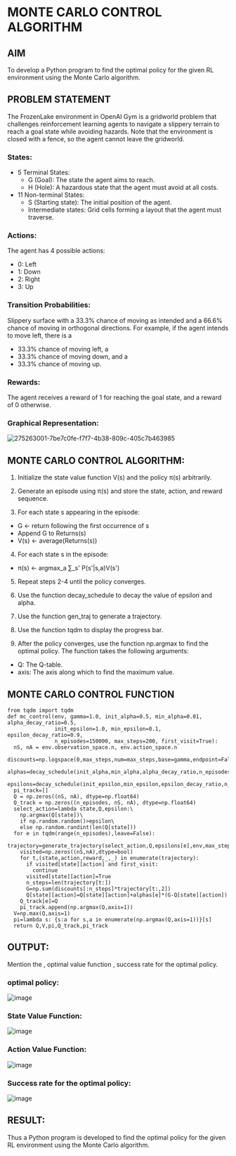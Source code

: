 # MONTE CARLO CONTROL ALGORITHM

## AIM
To develop a Python program to find the optimal policy for the given RL environment using the Monte Carlo algorithm.

## PROBLEM STATEMENT
The FrozenLake environment in OpenAI Gym is a gridworld problem that challenges reinforcement learning agents to navigate a slippery terrain to reach a goal state while avoiding hazards. Note that the environment is closed with a fence, so the agent cannot leave the gridworld.
### States:

* 5 Terminal States:
  * G (Goal): The state the agent aims to reach.
  * H (Hole): A hazardous state that the agent must avoid at all costs.
* 11 Non-terminal States:
  * S (Starting state): The initial position of the agent.
  * Intermediate states: Grid cells forming a layout that the agent must traverse.

### Actions:
The agent has 4 possible actions:

* 0: Left
* 1: Down
* 2: Right
* 3: Up

### Transition Probabilities:
Slippery surface with a 33.3% chance of moving as intended and a 66.6% chance of moving in orthogonal directions. For example, if the agent intends to move left, there is a

* 33.3% chance of moving left, a
* 33.3% chance of moving down, and a
* 33.3% chance of moving up.

### Rewards:
The agent receives a reward of 1 for reaching the goal state, and a reward of 0 otherwise.

### Graphical Representation:
![275263001-7be7c0fe-f7f7-4b38-809c-405c7b463985](https://github.com/Aashima02/monte-carlo-control/assets/93427086/a60f5e62-fc31-431d-85cc-a41ca168010c)


## MONTE CARLO CONTROL ALGORITHM:
1. Initialize the state value function V(s) and the policy π(s) arbitrarily.

2. Generate an episode using π(s) and store the state, action, and reward sequence.

3. For each state s appearing in the episode:
  * G ← return following the first occurrence of s
  * Append G to Returns(s)
  * V(s) ← average(Returns(s))

4. For each state s in the episode:
  * π(s) ← argmax_a ∑_s' P(s'|s,a)V(s')

5. Repeat steps 2-4 until the policy converges.

6. Use the function decay_schedule to decay the value of epsilon and alpha.

7. Use the function gen_traj to generate a trajectory.

8. Use the function tqdm to display the progress bar.

9. After the policy converges, use the function np.argmax to find the optimal policy. The function takes the following arguments:
  * Q: The Q-table.
  * axis: The axis along which to find the maximum value.

## MONTE CARLO CONTROL FUNCTION
~~~
from tqdm import tqdm
def mc_control(env, gamma=1.0, init_alpha=0.5, min_alpha=0.01, alpha_decay_ratio=0.5,
               init_epsilon=1.0, min_epsilon=0.1, epsilon_decay_ratio=0.9,
               n_episodes=150000, max_steps=200, first_visit=True):
  nS, nA = env.observation_space.n, env.action_space.n
  discounts=np.logspace(0,max_steps,num=max_steps,base=gamma,endpoint=False)
  alphas=decay_schedule(init_alpha,min_alpha,alpha_decay_ratio,n_episodes)
  epsilons=decay_schedule(init_epsilon,min_epsilon,epsilon_decay_ratio,n_episodes)
  pi_track=[]
  Q = np.zeros((nS, nA), dtype=np.float64)
  Q_track = np.zeros((n_episodes, nS, nA), dtype=np.float64)
  select_action=lambda state,Q,epsilon:\
    np.argmax(Q[state])\
    if np.random.random()>epsilon\
    else np.random.randint(len(Q[state]))
  for e in tqdm(range(n_episodes),leave=False):
    trajectory=generate_trajectory(select_action,Q,epsilons[e],env,max_steps)
    visited=np.zeros((nS,nA),dtype=bool)
    for t,(state,action,reward,_,_) in enumerate(trajectory):
      if visited[state][action] and first_visit:
        continue
      visited[state][action]=True
      n_steps=len(trajectory[t:])
      G=np.sum(discounts[:n_steps]*trajectory[t:,2])
      Q[state][action]=Q[state][action]+alphas[e]*(G-Q[state][action])
    Q_track[e]=Q
    pi_track.append(np.argmax(Q,axis=1))
  V=np.max(Q,axis=1)
  pi=lambda s: {s:a for s,a in enumerate(np.argmax(Q,axis=1))}[s]
  return Q,V,pi,Q_track,pi_track
~~~

## OUTPUT:
Mention the , optimal value function , success rate for the optimal policy.
### optimal policy:
![image](https://github.com/RanjithD18/monte-carlo-control/assets/93427221/b9babf80-5304-4be7-8bfe-c2628b0b39f3)
### State Value Function:
![image](https://github.com/RanjithD18/monte-carlo-control/assets/93427221/92d24cdb-6b0c-4148-89af-81b6fc4e097f)
### Action Value Function:
![image](https://github.com/RanjithD18/monte-carlo-control/assets/93427221/3d9852b3-f98d-4a96-9679-dab7faf16d43)
### Success rate for the optimal policy:
![image](https://github.com/RanjithD18/monte-carlo-control/assets/93427221/987d87f4-aa60-4cdb-89b8-f7077dc3e473)


## RESULT:
Thus a Python program is developed to find the optimal policy for the given RL environment using the Monte Carlo algorithm.
